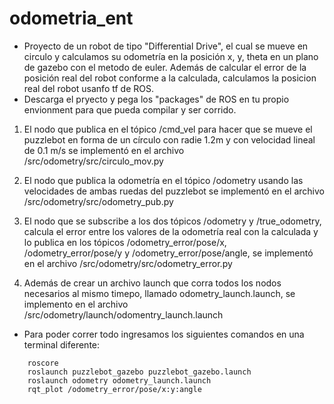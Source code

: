 # odometria_ent
- Proyecto de un robot de tipo "Differential Drive", el cual se mueve en circulo y calculamos su odometría en la posición x, y, theta en un plano de gazebo con el metodo de euler. Además de calcular el error de la posición real del robot conforme a la calculada, calculamos la posicion real del robot usanfo tf de ROS.
- Descarga el pryecto y pega los "packages" de ROS en tu propio envionment para que pueda compilar y ser corrido.
1. El nodo que publica en el tópico /cmd_vel para hacer que se mueve el puzzlebot en forma de un círculo con radie 1.2m y con velocidad lineal de 0.1 m/s se implementó en el archivo /src/odometry/src/circulo_mov.py

2. El nodo que publica la odometría en el tópico /odometry usando las velocidades de ambas ruedas del puzzlebot se implementó en el archivo /src/odometry/src/odometry_pub.py

3. El nodo que se subscribe a los dos tópicos /odometry y /true_odometry, calcula el error entre los valores de la odometría real con la calculada y lo publica en los tópicos /odometry_error/pose/x, /odometry_error/pose/y y /odometry_error/pose/angle, se implementó  en el archivo /src/odometry/src/odometry_error.py

4. Además de crear un archivo launch que corra todos los nodos necesarios al mismo timepo, llamado odometry_launch.launch, se implemento en el archivo /src/odometry/launch/odomentry_launch.launch

- Para poder correr todo ingresamos los siguientes comandos en una terminal diferente:
```
	roscore
	roslaunch puzzlebot_gazebo puzzlebot_gazebo.launch
	roslaunch odometry odometry_launch.launch
	rqt_plot /odometry_error/pose/x:y:angle
```
